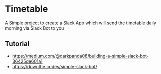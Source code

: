 # Timetable
A Simple project to create a Slack App which will send the timetable daily morning via Slack Bot to you

## Tutorial
- https://medium.com/@darkpanda08/building-a-simple-slack-bot-36425de601a1
- https://downthe.codes/simple-slack-bot/
